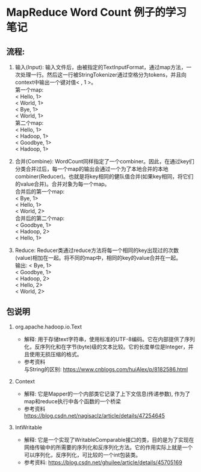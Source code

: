 # MapReduce Word Count 例子的学习笔记

## 流程: 
1. 输入(Input): 输入文件后，由被指定的TextInputFormat，通过map方法，一次处理一行。然后这一行被StringTokenizer通过空格分为tokens，并且向context中输出一个键对值< <Word>, 1 >。  
第一个map:  
< Hello, 1>  
< World, 1>  
< Bye, 1>  
< World, 1>  
第二个map:  
< Hello, 1>  
< Hadoop, 1>  
< Goodbye, 1>  
< Hadoop, 1>  

2. 合并(Combine): WordCount同样指定了一个combiner。因此，在通过key们分类合并过后，每一个map的输出会通过一个为了本地合并的本地combiner(Reducer)。也就是将key相同的健队值合并(如果key相同，将它们的value合并)。合并对象为每一个map。  
合并后的第一个map:  
< Bye, 1>  
< Hello, 1>  
< World, 2>  
合并后的第二个map:  
< Goodbye, 1>  
< Hadoop, 2>  
< Hello, 1>  

3. Reduce: Reducer类通过reduce方法将每一个相同的key出现过的次数(value)相加在一起。将不同的map中，相同的key的value合并在一起。  
输出: 
< Bye, 1>  
< Goodbye, 1>  
< Hadoop, 2>  
< Hello, 2>  
< World, 2>  

## 包说明
1. org.apache.hadoop.io.Text
    + 解释: 用于存储text字符串，使用标准的UTF-8编码。它在内部提供了序列化，反序列化和在字节(byte)级的文本比较。它的长度单位是Integer，并且使用无损压缩的格式。
    + 参考资料  
    与String的区别: https://www.cnblogs.com/huiAlex/p/8182586.html
2. Context  
    + 解释: 它是Mapper的一个内部类它记录了上下文信息(传递参数), 作为了map和reduce执行中各个函数的一个桥梁
    + 参考资料  
    https://blog.csdn.net/nagisaclz/article/details/47254645

3. IntWritable
    + 解释: 它是一个实现了WritableComparable接口的类，目的是为了实现在网络传输中的所需要的序列化和反序列化方法。它的作用实际上就是一个可以序列化，反序列化，可比较的一个int包装类。
    + 参考资料: https://blog.csdn.net/ghuilee/article/details/45705169